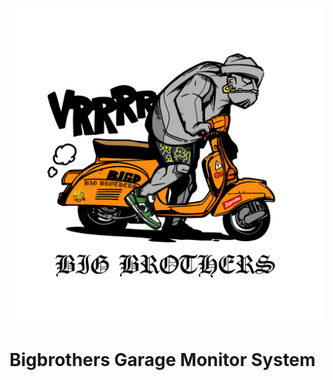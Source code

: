 ![Bigbrothers Garage Monitor System](./.github/assets/bigbro_grage.webp)

# Bigbrothers Garage Monitor System

